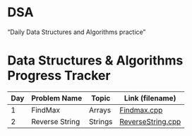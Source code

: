 # DSA
“Daily Data Structures and Algorithms practice”
# Data Structures & Algorithms Progress Tracker

| Day | Problem Name       | Topic    | Link (filename)          |
|-----|--------------------|----------|--------------------------|
| 1   | FindMax            | Arrays   | [Findmax.cpp](Arrays/Findmax.cpp) |
| 2   | Reverse String     | Strings  | [ReverseString.cpp](Strings/ReverseString.cpp) |
